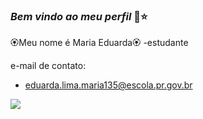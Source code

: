 ### _Bem vindo ao meu perfil_ 🥀⭐

🏵️Meu nome é Maria Eduarda🏵️
-estudante

e-mail de contato:
- eduarda.lima.maria135@escola.pr.gov.br

![](https://media1.tenor.com/m/ulUwa3QqhooAAAAC/kazuha-genshin-impact-kazuha-drinking.gif)
